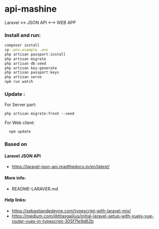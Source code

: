 # api-mashine
Laravel &lt;-> JSON API &lt;--> WEB APP

### Install and run:

```js
composer install
cp .env.example .env
php artisan passport:install
php artisan migrate
php artisan db:seed
php artisan key:generate
php artisan passport:keys
php artisan serve
npm run watch
```

### Update :

For Server part:
```
php artisan migrate:fresh --seed
```

For Web client:
```js
  npm update
```

### Based on

####  Laravel JSON API

 - https://laravel-json-api.readthedocs.io/en/latest/


#### More info:

  - README-LARAVER.md


#### Help links:

 - https://sebastiandedeyne.com/typescript-with-laravel-mix/
 - https://medium.com/@titasgailius/initial-laravel-setup-with-vuejs-vue-router-vuex-in-typescript-305f7fe9d62b

